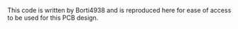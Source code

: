 This code is written by Borti4938 and is reproduced here for ease of access to be used for this PCB design.

